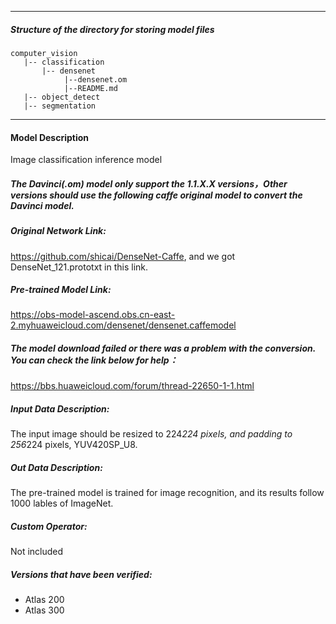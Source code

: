 *******************************************************************************
##### Structure of the directory for storing model files
```
computer_vision
   |-- classification
       |-- densenet
            |--densenet.om
            |--README.md
   |-- object_detect
   |-- segmentation
```
*******************************************************************************
#### Model Description

Image classification inference model

##### The Davinci(.om) model only support the 1.1.X.X versions，Other versions should use the following caffe original model to convert the Davinci model.

##### Original Network Link:

https://github.com/shicai/DenseNet-Caffe, and we got DenseNet_121.prototxt in this link.

##### Pre-trained Model Link:

https://obs-model-ascend.obs.cn-east-2.myhuaweicloud.com/densenet/densenet.caffemodel

##### The model download failed or there was a problem with the conversion. You can check the link below for help：
https://bbs.huaweicloud.com/forum/thread-22650-1-1.html

##### Input Data Description:

The input image should be resized to 224*224 pixels, and padding to 256*224 pixels, YUV420SP_U8.

##### Out Data Description:

The pre-trained model is trained for image recognition, and its results follow 1000 lables of ImageNet. 

##### Custom Operator:

Not included

##### Versions that have been verified: 

- Atlas 200
- Atlas 300
